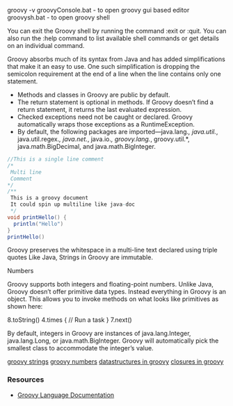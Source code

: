 groovy -v
groovyConsole.bat - to open groovy gui based editor
groovysh.bat - to open groovy shell

You can exit the Groovy shell by running the command :exit or :quit. You can also run the :help command to list available shell commands or get details on an individual command.

Groovy absorbs much of its syntax from Java and has added simplifications that make it an easy to use. One such simplification is dropping the semicolon requirement at the end of a line when the line contains only one statement.
* Methods and classes in Groovy are public by default.
* The return statement is optional in methods. If Groovy doesn’t find a return statement, it returns the last evaluated expression.
* Checked exceptions need not be caught or declared. Groovy automatically wraps those exceptions as a RuntimeException.
* By default, the following packages are imported—java.lang.*, java.util.*, java.util.regex.*, java.net.*, java.io.*, groovy.lang.*, groovy.util.*, java.math.BigDecimal, and java.math.BigInteger.

```groovy
//This is a single line comment
/*
 Multi line
 Comment
*/
/**
 This is a groovy document
 It could spin up multiline like java-doc
 */
void printHello() {
  println("Hello")
}
printHello()
```

Groovy preserves the whitespace in a multi-line text declared using triple quotes
Like Java, Strings in Groovy are immutable.

Numbers

Groovy supports both integers and floating-point numbers. Unlike Java, Groovy doesn’t offer primitive data types. Instead everything in Groovy is an object. This allows you to invoke methods on what looks like primitives as shown here:

8.toString()
4.times {
// Run a task
}
7.next()

By default, integers in Groovy are instances of java.lang.Integer, java.lang.Long, or java.math.BigInteger. Groovy will automatically pick the smallest class to accommodate the integer’s value.

[groovy strings](strings.groovy)
[groovy numbers](numbers.groovy)
[datastructures in groovy](datastructures.groovy)
[closures in groovy](closures.groovy)


### Resources
* [Groovy Language Documentation](http://www.groovy-lang.org/single-page-documentation.html)